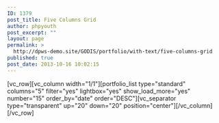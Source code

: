```yaml
---
ID: 1379
post_title: Five Columns Grid
author: phpyouth
post_excerpt: ""
layout: page
permalink: >
  http://dpws-demo.site/GODIS/portfolio/with-text/five-columns-grid
published: true
post_date: 2013-10-16 10:02:15
---
```

[vc_row][vc_column width="1/1"][portfolio_list type="standard" columns="5" filter="yes" lightbox="yes" show_load_more="yes" number="15" order_by="date" order="DESC"][vc_separator type="transparent" up="20" down="20" position="center"][/vc_column][/vc_row]